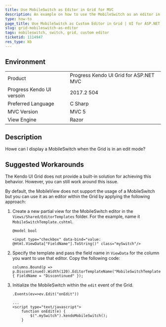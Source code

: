 ```yaml
---
title: Use MobileSwitch as Editor in Grid for MVC
description: An example on how to use the MobileSwitch as an editor in the Grid for ASP.NET MVC.  
type: how-to
page_title: Use MobileSwitch as Custom Editor in Grid | UI for ASP.NET MVC
slug: grid-mobileswitch-as-editor
tags: mobileswitch, switch, grid, custom editor
ticketid: 1114947
res_type: kb
---
```


## Environment

<table>
 <tr>
  <td>Product</td>
  <td>Progress Kendo UI Grid for ASP.NET MVC</td>
 </tr> <tr>
  <td>Progress Kendo UI versoin</td>  
  <td>2017.2 504</td>
 </tr>
 <tr>
  <td>Preferred Language</td>
  <td>C Sharp</td>
 </tr>
 <tr>
  <td>MVC Version</td>
  <td>MVC 5</td>
 </tr>
 <tr>
  <td>View Engine</td>
  <td>Razor</td>
 </tr>
</table>

## Description

Howe can I display a MobileSwitch when the Grid is in an edit mode?

## Suggested Workarounds

The Kendo UI Grid does not provide a built-in solution for achieving this behavior. However, you can still work around this issue.

By default, the MobileView does not support the usage of a MobileSwitch but you can use it as an editor within the Grid by applying the following approach:

1. Create a new partial view for the MobileSwitch editor in the `Views/Shared/EditorTemplates` folder. For the example, name it `MobileSwitchTemplate.cshtml`.  

    ```
    @model bool

    <input type="checkbox" data-bind="value: @Html.ViewData["FieldName"].ToString()" class="mySwitch"/>
    ```

1. Specify the template and pass the field name in `ViewData` for the column you want to use that editor. Copy the following code:

    ```
    columns.Bound(p => p.Discontinued).Width(120).EditorTemplateName("MobileSwitchTemplate").EditorViewData(new { FieldName = "Discontinued" });
    ```

1. Initialize the MobileSwitch within the `edit` event of the Grid.

    ```
    .Events(ev=>ev.Edit("onEdit"))

    ...
    <script type="text/javascript">
        function onEdit(e) {
            $(".mySwitch").kendoMobileSwitch();
        }    
    ```    
